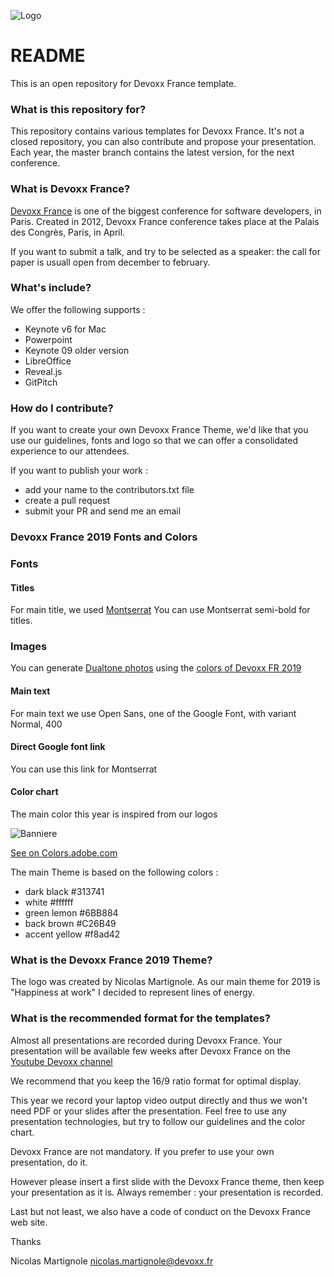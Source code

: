 ![Logo](https://dvxfrance.cdn.prismic.io/dvxfrance/2ef0eb5da10bd97bf400ddc2100f75efbf7e2095_banniere_devoxx_fr_carre_2019_400.png)

# README #

This is an open repository for Devoxx France template.

### What is this repository for? ###

This repository contains various templates for Devoxx France. It's not a closed repository, you can also contribute and propose your presentation.
Each year, the master branch contains the latest version, for the next conference.

### What is Devoxx France?

[Devoxx France](https://www.devoxx.fr) is one of the biggest conference for software developers, in Paris.
Created in 2012, Devoxx France conference takes place at the Palais des Congrès, Paris, in April.

If you want to submit a talk, and try to be selected as a speaker: the call for paper is usuall open from december to february.

### What's include? ####

We offer the following supports : 
- Keynote v6 for Mac
- Powerpoint 
- Keynote 09 older version
- LibreOffice
- Reveal.js
- GitPitch

### How do I contribute? ###

If you want to create your own Devoxx France Theme, we'd like that you use our guidelines, fonts and logo so that we can offer a consolidated experience to our attendees.

If you want to publish your work : 

  - add your name to the contributors.txt file
  - create a pull request 
  - submit your PR and send me an email

### Devoxx France 2019 Fonts and Colors

### Fonts

#### Titles

For main title, we used [Montserrat](https://www.google.com/fonts/specimen/Montserrat) 
You can use Montserrat semi-bold for titles.

### Images

You can generate [Dualtone photos](https://duotone.shapefactory.co/?i=ELy8RcnCgEo&f=313741&t=6bb884&q=wave) using the [colors of Devoxx FR 2019](https://color.adobe.com/fr/Mon-th%C3%A8me-Color-color-theme-12221805/?)

#### Main text

For main text we use Open Sans, one of the Google Font, with variant Normal, 400

#### Direct Google font link

You can use this link for Montserrat

<link href='https://fonts.googleapis.com/css?family=Montserrat:400,700|Open+Sans' rel='stylesheet' type='text/css'>

#### Color chart

The main color this year is inspired from our logos

![Banniere](https://dvxfrance.cdn.prismic.io/dvxfrance/bbdef0312eff3126eb5eb84d4676a9349cd7dc37_banniere_devoxx_france_horizontale_600_2019.png)

[See on Colors.adobe.com](https://color.adobe.com/fr/Mon-th%C3%A8me-Color-color-theme-12221805/?)

The main Theme is based on the following colors :

  - dark black #313741
  - white #ffffff
  - green lemon #6BB884
  - back brown #C26B49
  - accent yellow #f8ad42 

### What is the Devoxx France 2019 Theme?  

The logo was created by Nicolas Martignole. As our main theme for 2019 is "Happiness at work" I decided to represent lines of energy.

### What is the recommended format for the templates? 

Almost all presentations are recorded during Devoxx France. Your presentation will be available few weeks after Devoxx France on the [Youtube Devoxx channel](https://www.youtube.com/channel/UCsVPQfo5RZErDL41LoWvk0A) 

We recommend that you keep the 16/9 ratio format for optimal display.

This year we record your laptop video output directly and thus we won't need PDF or your slides after the presentation. Feel free to use any presentation technologies, but try to follow our guidelines and the color chart.

Devoxx France are not mandatory. If you prefer to use your own presentation, do it.

However please insert a first slide with the Devoxx France theme, then keep your presentation as it is. Always remember : your presentation is recorded. 

Last but not least, we also have a code of conduct on the Devoxx France web site.

Thanks

Nicolas Martignole
nicolas.martignole@devoxx.fr


